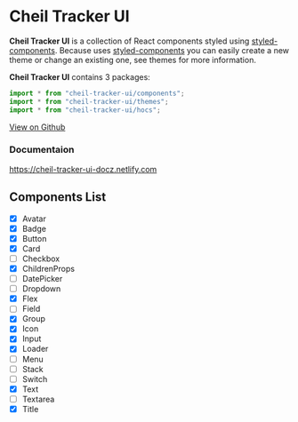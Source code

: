 # Cheil Tracker UI

**Cheil Tracker UI** is a collection of React components styled using [styled-components](https://styled-components.com). Because uses [styled-components](https://styled-components.com) you can easily create a new theme or change an existing one, see themes for more information.

**Cheil Tracker UI** contains 3 packages:

```js static
import * from "cheil-tracker-ui/components";
import * from "cheil-tracker-ui/themes";
import * from "cheil-tracker-ui/hocs";
```

[View on Github](https://github.com/simplify-tecnologia/cheil-tracker-ui)

### Documentaion

https://cheil-tracker-ui-docz.netlify.com

## Components List

- [x] Avatar
- [x] Badge
- [x] Button
- [x] Card
- [ ] Checkbox
- [x] ChildrenProps
- [ ] DatePicker
- [ ] Dropdown
- [x] Flex
- [ ] Field
- [x] Group
- [x] Icon
- [x] Input
- [x] Loader
- [ ] Menu
- [ ] Stack
- [ ] Switch
- [x] Text
- [ ] Textarea
- [x] Title
